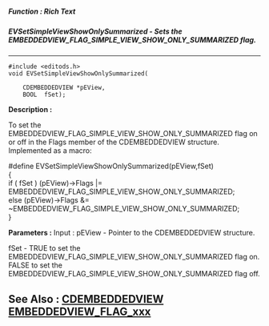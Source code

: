 ##### Function : Rich Text
##### EVSetSimpleViewShowOnlySummarized - Sets the EMBEDDEDVIEW_FLAG_SIMPLE_VIEW_SHOW_ONLY_SUMMARIZED flag.
---
```
#include <editods.h>
void EVSetSimpleViewShowOnlySummarized(

	CDEMBEDDEDVIEW *pEView,
	BOOL  fSet);
```
**Description :**

To set the EMBEDDEDVIEW_FLAG_SIMPLE_VIEW_SHOW_ONLY_SUMMARIZED flag on or off in 
the Flags member of the CDEMBEDDEDVIEW structure.  Implemented as a macro:

#define EVSetSimpleViewShowOnlySummarized(pEView,fSet) \
	{\
	 if ( fSet ) (pEView)->Flags |= 
EMBEDDEDVIEW_FLAG_SIMPLE_VIEW_SHOW_ONLY_SUMMARIZED;\
	 else  (pEView)->Flags &= 
~EMBEDDEDVIEW_FLAG_SIMPLE_VIEW_SHOW_ONLY_SUMMARIZED;\
	}

**Parameters :**
Input :
pEView  -  Pointer to the CDEMBEDDEDVIEW structure.

fSet  -  TRUE to set the EMBEDDEDVIEW_FLAG_SIMPLE_VIEW_SHOW_ONLY_SUMMARIZED flag on.  FALSE  to set the EMBEDDEDVIEW_FLAG_SIMPLE_VIEW_SHOW_ONLY_SUMMARIZED flag off.



**See Also :**
[CDEMBEDDEDVIEW](/reference/Data/CDEMBEDDEDVIEW)
[EMBEDDEDVIEW_FLAG_xxx](/reference/Symb/EMBEDDEDVIEW_FLAG_xxx)
---
